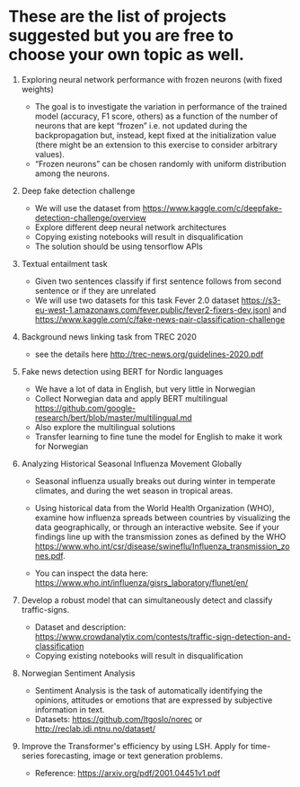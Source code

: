 # These are the list of projects suggested but you are free to choose your own topic as well.



1. Exploring neural network performance with frozen neurons (with fixed weights)
    - The goal is to investigate the variation in performance of the trained model (accuracy, F1 score, others) as a function of the number of neurons that are kept “frozen” i.e. not updated during the backpropagation but, instead, kept fixed at the initialization value (there might be an
 extension to this exercise to consider arbitrary values). 
    - “Frozen neurons” can be chosen randomly with uniform distribution among the neurons.
 
2. Deep fake detection challenge
    - We will use the dataset from https://www.kaggle.com/c/deepfake-detection-challenge/overview
    - Explore different deep neural network architectures 
    - Copying existing notebooks will result in disqualification 
    - The solution should be using tensorflow APIs 

3. Textual entailment task
    - Given two sentences classify if first sentence follows from second sentence or if they are unrelated
    - We will use two datasets for this task Fever 2.0 dataset https://s3-eu-west-1.amazonaws.com/fever.public/fever2-fixers-dev.jsonl and https://www.kaggle.com/c/fake-news-pair-classification-challenge

4. Background news linking task from TREC 2020
    - see the details here http://trec-news.org/guidelines-2020.pdf

5. Fake news detection using BERT for Nordic languages
    - We have a lot of data in English, but very little in Norwegian
    - Collect Norwegian data and apply BERT multilingual https://github.com/google-research/bert/blob/master/multilingual.md
    - Also explore the multilingual solutions
    - Transfer learning to fine tune the model for English to make it work for Norwegian

6. Analyzing Historical Seasonal Influenza Movement Globally

    - Seasonal influenza usually breaks out during winter in temperate climates, and during the wet season in tropical areas. 
    - Using historical data from the World Health Organization (WHO), examine how influenza spreads between countries by visualizing the data geographically, or through an interactive website. See if your findings line up with the transmission zones as defined by the WHO https://www.who.int/csr/disease/swineflu/Influenza_transmission_zones.pdf.

    - You can inspect the data here: https://www.who.int/influenza/gisrs_laboratory/flunet/en/
    
7. Develop a robust model that can simultaneously detect and classify traffic-signs.
    - Dataset and description: https://www.crowdanalytix.com/contests/traffic-sign-detection-and-classification
    - Copying existing notebooks will result in disqualification

8. Norwegian Sentiment Analysis
    - Sentiment Analysis is the task of automatically identifying the opinions, attitudes or emotions that are expressed by subjective information in text.
    - Datasets: https://github.com/ltgoslo/norec or http://reclab.idi.ntnu.no/dataset/

9. Improve the Transformer's efficiency by using LSH. Apply for time-series forecasting, image or text generation problems.
   - Reference: https://arxiv.org/pdf/2001.04451v1.pdf


